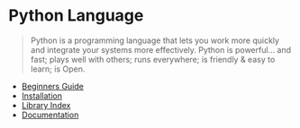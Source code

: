 # Python Language

> Python is a programming language that lets you work more quickly and integrate your systems more effectively.
> Python is powerful... and fast; plays well with others; runs everywhere; is friendly & easy to learn; is Open.

- [Beginners Guide](https://wiki.python.org/moin/BeginnersGuide/Programmers)
- [Installation](https://wiki.python.org/moin/BeginnersGuide/Download)
- [Library Index](https://docs.python.org/3/library/index.html)
- [Documentation](https://www.python.org/doc/)
